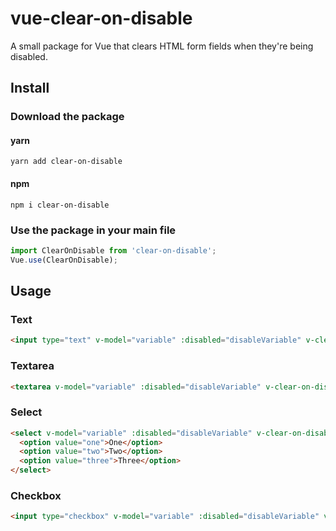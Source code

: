 # vue-clear-on-disable
A small package for Vue that clears HTML form fields when they're being disabled.

## Install

### Download the package

#### yarn
```shell
yarn add clear-on-disable
```
#### npm
```shell
npm i clear-on-disable
```

### Use the package in your main file

```js
import ClearOnDisable from 'clear-on-disable';
Vue.use(ClearOnDisable);
```

## Usage

### Text
```html
<input type="text" v-model="variable" :disabled="disableVariable" v-clear-on-disable />
```

### Textarea
```html
<textarea v-model="variable" :disabled="disableVariable" v-clear-on-disable></textarea>
```

### Select
```html
<select v-model="variable" :disabled="disableVariable" v-clear-on-disable>
  <option value="one">One</option>
  <option value="two">Two</option>
  <option value="three">Three</option>
</select>
```

### Checkbox
```html
<input type="checkbox" v-model="variable" :disabled="disableVariable" v-clear-on-disable />
```
